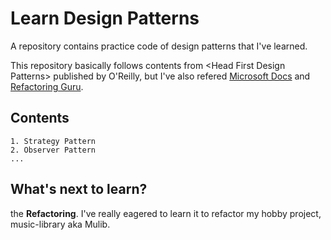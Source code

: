 # Learn Design Patterns

A repository contains practice code of design patterns that I've learned.

This repository basically follows contents from \<Head First Design Patterns\> published by O'Reilly, but I've also refered [Microsoft Docs](https://docs.microsoft.com) and [Refactoring Guru](https://refactoring.guru/).

## Contents
    1. Strategy Pattern
    2. Observer Pattern
    ...

## What's next to learn?
the **Refactoring**. I've really eagered to learn it to refactor my hobby project, music-library aka Mulib.
